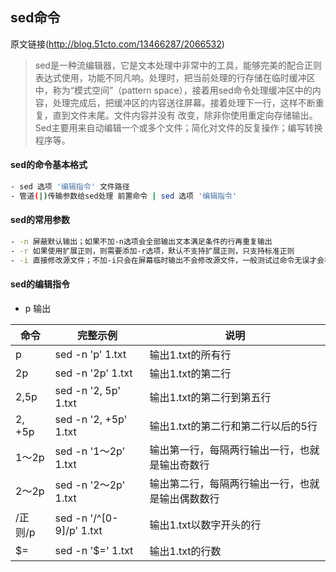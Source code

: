 ## sed命令

原文链接(http://blog.51cto.com/13466287/2066532)

> sed是一种流编辑器，它是文本处理中非常中的工具，能够完美的配合正则表达式使用，功能不同凡响。处理时，把当前处理的行存储在临时缓冲区中，称为“模式空间”（pattern space），接着用sed命令处理缓冲区中的内容，处理完成后，把缓冲区的内容送往屏幕。接着处理下一行，这样不断重复，直到文件末尾。文件内容并没有 改变，除非你使用重定向存储输出。Sed主要用来自动编辑一个或多个文件；简化对文件的反复操作；编写转换程序等。

#### sed的命令基本格式
```bash
- sed 选项 '编辑指令' 文件路径
- 管道(|)传输参数给sed处理 前置命令 | sed 选项 '编辑指令'
```


#### sed的常用参数
```bash
- -n 屏蔽默认输出；如果不加-n选项会全部输出文本满足条件的行再重复输出
- -r 如果使用扩展正则，则需要添加-r选项，默认不支持扩展正则，只支持标准正则
- -i 直接修改源文件；不加-i只会在屏幕临时输出不会修改源文件，一般测试过命令无误才会在脚本中使用-i选项
```


#### sed的编辑指令
- p 输出

命令          | 完整示例       |  说明 
------------ | ------------- | ------------ 
p       |sed -n 'p' 1.txt          |输出1.txt的所有行 
2p      |sed -n '2p' 1.txt         |输出1.txt的第二行   
2,5p    |sed -n '2, 5p' 1.txt      |输出1.txt的第二行到第五行   
2, +5p  |sed -n '2, +5p' 1.txt     |输出1.txt的第二行和第二行以后的5行  
1～2p   |sed -n '1～2p' 1.txt      |输出第一行，每隔两行输出一行，也就是输出奇数行
2～2p   |sed -n '2～2p' 1.txt      |输出第二行，每隔两行输出一行，也就是输出偶数数行
/正则/p |sed -n '/^[0-9]/p' 1.txt  |输出1.txt以数字开头的行
$=      |sed -n '$=' 1.txt         |输出1.txt的行数

 
